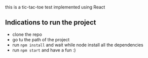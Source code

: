 this is a tic-tac-toe test implemented using React
## Indications to run the project

- clone the repo
- go tu the path of the project
- run `npm install` and wait while node install all the dependencies
- run `npm start` and have a fun :)